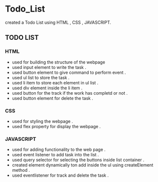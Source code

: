 # Todo_List
created a  Todo List using HTML , CSS , JAVASCRIPT.
<h2>TODO LIST</h2>
<h3>HTML</h3>
<ul>
  <li>used for building the structure of the webpage</li>
  <li>used input element to write the task .</li>
  <li>used button element to give command to perform event .</li>
  <li>used ul list to store the task .</li>
  <li>used li item to store each element in ul list .</li>
  <li>used div element inside the li item .</li>
  <li>used button for the track if the work has completd or not .</li>
  <li>used button element for delete the task .</li>
</ul>
<h3>CSS</h3>
<ul>
  <li>used for styling the webpage .</li>
  <li>used flex property for display the webpage .</li>
</ul>
<h3>JAVASCRIPT</h3>
<ul>
  <li>used for adding functionality to the web page .</li>
  <li>used event listener to add task into the list .</li>
  <li>used query selector for selecting the buttons inside list container .</li>
  <li>created element dynamically ton add inside the ul using createElement method .</li>
  <li>used eventlistener for track and delete the task .</li>
</ul>
